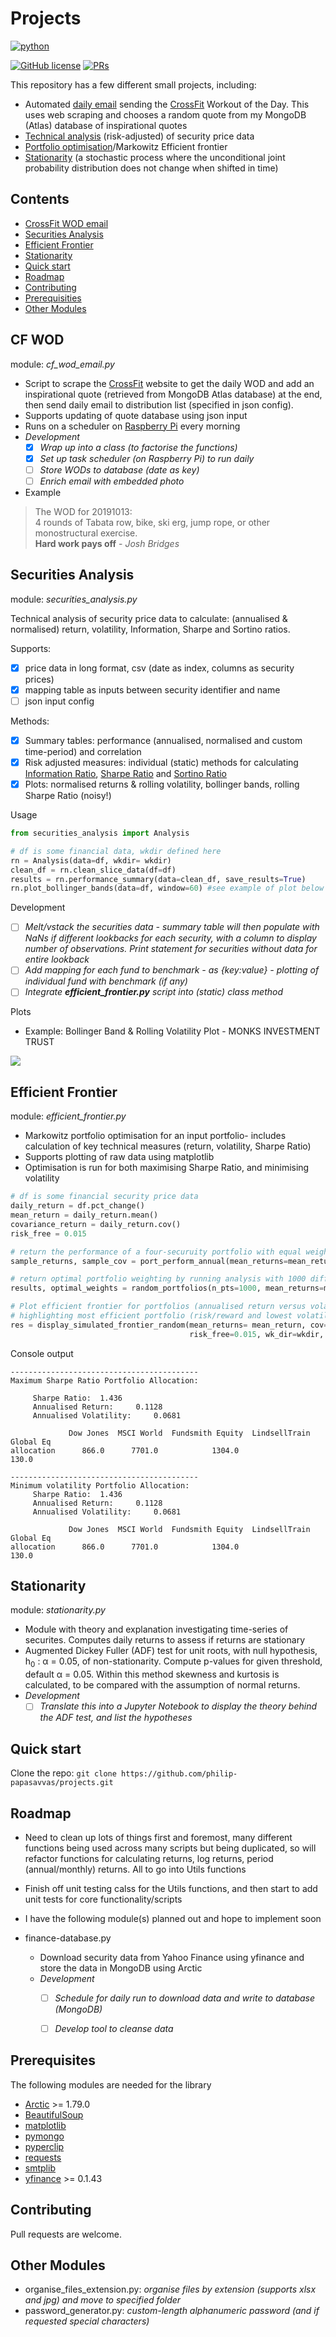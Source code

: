 # Projects

<p align="left">
    <a href="https://www.python.org/">
        <img src="https://ForTheBadge.com/images/badges/made-with-python.svg"
            alt="python"></a> &nbsp;
</p>

[![GitHub license](https://img.shields.io/badge/License-MIT-brightgreen.svg?style=flat-square)](https://github.com/VivekPa/AIAlpha/blob/master/LICENSE) 
[![PRs](https://img.shields.io/badge/PRs-welcome-brightgreen.svg?style=flat-square)](http://makeapullrequest.com)

This repository has a few different small projects, including:
- Automated [daily email](#cf-wod) sending the [CrossFit](http://www.crossfit.com) Workout of the Day. This uses web scraping and chooses a random quote from my MongoDB (Atlas) database of inspirational quotes
- [Technical analysis](#securities-analysis) (risk-adjusted) of security price data 
- [Portfolio optimisation](#efficient-frontier)/Markowitz Efficient frontier 
- [Stationarity](#stationarity) (a stochastic process where the unconditional joint probability 
 distribution does not change when shifted in time) 

## Contents

- [CrossFit WOD email](#cf-wod)
- [Securities Analysis](#securities-analysis)
- [Efficient Frontier](#efficient-frontier)
- [Stationarity](#stationarity)
- [Quick start](#quick-start)
- [Roadmap](#roadmap)
- [Contributing](#contributing)
- [Prerequisities](#prerequisites)
- [Other Modules](#other-modules)


## CF WOD
module: *cf_wod_email.py*  
- Script to scrape the [CrossFit](http://www.crossfit.com) website to get the daily WOD and add an 
inspirational quote (retrieved from MongoDB Atlas database) at the end, then send daily email to distribution list (specified in json config).
- Supports updating of quote database using json input
- Runs on a scheduler on [Raspberry Pi](https://www.raspberrypi.org/) every morning
- *Development*
    - [X] *Wrap up into a class (to factorise the functions)*
    - [X] *Set up task scheduler (on Raspberry Pi) to run daily*
    - [ ] *Store WODs to database (date as key)*
    - [ ] *Enrich email with embedded photo*

- Example
> The WOD for 20191013:  
> 4 rounds of Tabata row, bike, ski erg, jump rope, or other monostructural exercise.   
> **Hard work pays off** - *Josh Bridges*

## Securities Analysis 
module: *securities_analysis.py*

Technical analysis of security price data to calculate: (annualised & normalised) 
return, volatility, Information, Sharpe and Sortino ratios.

Supports:
- [X] price data in long format, csv (date as index, columns as security prices)
- [X] mapping table as inputs between security identifier and name
- [ ] json input config 

Methods:
 - [X] Summary tables: performance (annualised, normalised and custom time-period) and correlation
 - [X] Risk adjusted measures: individual (static) methods for calculating [Information Ratio](https://www.investopedia.com/terms/i/informationratio.asp),
  [Sharpe Ratio](https://www.investopedia.com/terms/s/sharperatio.asp) and [Sortino Ratio](https://www.investopedia.com/terms/s/sortinoratio.asp)
 - [X] Plots: normalised returns & rolling volatility, bollinger bands, rolling Sharpe Ratio (noisy!)

Usage
```python
from securities_analysis import Analysis

# df is some financial data, wkdir defined here
rn = Analysis(data=df, wkdir= wkdir)
clean_df = rn.clean_slice_data(df=df)
results = rn.performance_summary(data=clean_df, save_results=True)
rn.plot_bollinger_bands(data=df, window=60) #see example of plot below
```

Development
- [ ] *Melt/vstack the securities data - summary table will then populate with NaNs if different lookbacks for 
each security, with a column to display number of observations. Print statement for
securities without data for entire lookback*
- [ ] *Add mapping for each fund to benchmark - as {key:value} - plotting of individual fund with benchmark (if any)*
- [ ] *Integrate **efficient_frontier.py** script into (static) class method*

Plots
- Example: Bollinger Band & Rolling Volatility Plot - MONKS INVESTMENT TRUST
<img src="https://pythonpapshome.files.wordpress.com/2019/10/monks-investment-trust-plc-price-vol-history.png">

## Efficient Frontier
module: *efficient_frontier.py*
- Markowitz portfolio optimisation for an input portfolio- includes calculation of key
technical measures (return, volatility, Sharpe Ratio)
- Supports plotting of raw data using matplotlib
- Optimisation is run for both maximising Sharpe Ratio, and minimising volatility
```python
# df is some financial security price data
daily_return = df.pct_change()
mean_return = daily_return.mean()
covariance_return = daily_return.cov()
risk_free = 0.015

# return the performance of a four-securuity portfolio with equal weighting
sample_returns, sample_cov = port_perform_annual(mean_returns=mean_return, cov=covariance_return, weights=np.repeat(0.25,4))

# return optimal portfolio weighting by running analysis with 1000 different portfolio weight combinations
results, optimal_weights = random_portfolios(n_pts=1000, mean_returns=mean_return, cov=covariance_return, risk_free=0.015)

# Plot efficient frontier for portfolios (annualised return versus volatility) - bullet shape,
# highlighting most efficient portfolio (risk/reward and lowest volatility)
res = display_simulated_frontier_random(mean_returns= mean_return, cov= covariance_return, n_pts=500, \
                                        risk_free=0.015, wk_dir=wkdir, save_results=True, save_plots=False)
```
Console output
```
------------------------------------------
Maximum Sharpe Ratio Portfolio Allocation: 
 
 	 Sharpe Ratio: 	1.436 
 	 Annualised Return: 	0.1128  
 	 Annualised Volatility: 	0.0681 
 
             Dow Jones  MSCI World  Fundsmith Equity  LindsellTrain Global Eq
allocation      866.0      7701.0            1304.0                    130.0

------------------------------------------
Minimum volatility Portfolio Allocation: 
 	 Sharpe Ratio: 	1.436 
 	 Annualised Return: 	0.1128  
 	 Annualised Volatility: 	0.0681 
 
             Dow Jones  MSCI World  Fundsmith Equity  LindsellTrain Global Eq
allocation      866.0      7701.0            1304.0                    130.0
```

## Stationarity
module: *stationarity.py*
- Module with theory and explanation investigating time-series of securites. Computes daily returns to assess if returns are stationary
- Augmented Dickey Fuller (ADF) test for unit roots, with null hypothesis,
  h<sub>0</sub> : &alpha; = 0.05, of non-stationarity. Compute p-values for given threshold, default 
  &alpha; = 0.05. 
  Within this method skewness and kurtosis is calculated, to be compared with the assumption of normal returns.
- *Development*
    - [ ] *Translate this into a Jupyter Notebook to display the theory behind the ADF test, and list the hypotheses*

## Quick start
Clone the repo: `git clone https://github.com/philip-papasavvas/projects.git`

## Roadmap
- Need to clean up lots of things first and foremost, many different functions being
used across many scripts but being duplicated, so will refactor functions for calculating
returns, log returns, period (annual/monthly) returns. All to go into Utils functions
- Finish off unit testing calss for the Utils functions, and then start to add unit tests 
for core functionality/scripts

- I have the following module(s) planned out and hope to implement soon
                                                                                                                             
- finance-database.py
    - Download security data from Yahoo Finance using yfinance and store the data in MongoDB using Arctic
    - *Development*
        - [ ] *Schedule for daily run to download data and write to database (MongoDB)*
        - [ ] *Develop tool to cleanse data* 


## Prerequisites
The following modules are needed for the library
* [Arctic](https://github.com/manahl/arctic) >= 1.79.0
* [BeautifulSoup](https://www.crummy.com/software/BeautifulSoup/bs4/doc/)
* [matplotlib](https://github.com/matplotlib/matplotlib)
* [pymongo](https://github.com/mher/pymongo)
* [pyperclip](https://github.com/asweigart/pyperclip)
* [requests](https://pypi.org/project/requests/2.7.0/)
* [smtplib](https://docs.python.org/3/library/smtplib.html)
* [yfinance](https://github.com/ranaroussi/yfinance) >= 0.1.43

## Contributing
Pull requests are welcome.

## Other Modules
- organise_files_extension.py: *organise files by extension (supports xlsx and jpg) and move to specified folder*
- password_generator.py: *custom-length alphanumeric password (and if requested special characters)*
